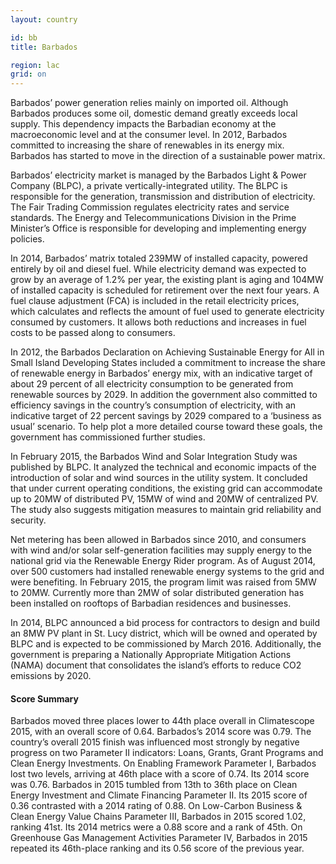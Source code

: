 ```yaml
---
layout: country

id: bb
title: Barbados

region: lac
grid: on
---
```

Barbados’ power generation relies mainly on imported oil. Although Barbados produces some oil, domestic demand greatly exceeds local supply. This dependency impacts the Barbadian economy at the macroeconomic level and at the consumer level. In 2012, Barbados committed to increasing the share of renewables in its energy mix. Barbados has started to move in the direction of a sustainable power matrix. 

Barbados’ electricity market is managed by the Barbados Light & Power Company (BLPC), a private vertically-integrated utility. The BLPC is responsible for the generation, transmission and distribution of electricity. The Fair Trading Commission regulates electricity rates and service standards. The Energy and Telecommunications Division in the Prime Minister’s Office is responsible for developing and implementing energy policies. 

In 2014, Barbados’ matrix totaled 239MW of installed capacity, powered entirely by oil and diesel fuel. While electricity demand was expected to grow by an average of 1.2% per year, the existing plant is aging and 104MW of installed capacity is scheduled for retirement over the next four years. A fuel clause adjustment (FCA) is included in the retail electricity prices, which calculates and reflects the amount of fuel used to generate electricity consumed by customers. It allows both reductions and increases in fuel costs to be passed along to consumers. 

In 2012, the Barbados Declaration on Achieving Sustainable Energy for All in Small Island Developing States included a commitment to increase the share of renewable energy in Barbados’ energy mix, with an indicative target of about 29 percent of all electricity consumption to be generated from renewable sources by 2029. In addition the government also committed to efficiency savings in the country’s consumption of electricity, with an indicative target of 22 percent savings by 2029 compared to a ‘business as usual’ scenario. To help plot a more detailed course toward these goals, the government has commissioned further studies.

In February 2015, the Barbados Wind and Solar Integration Study was published by BLPC. It analyzed the technical and economic impacts of the introduction of solar and wind sources in the utility system. It concluded that under current operating conditions, the existing grid can accommodate up to 20MW of distributed PV, 15MW of wind and 20MW of centralized PV. The study also suggests mitigation measures to maintain grid reliability and security. 

Net metering has been allowed in Barbados since 2010, and consumers with wind and/or solar self-generation facilities may supply energy to the national grid via the Renewable Energy Rider program. As of August 2014, over 500 customers had installed renewable energy systems to the grid and were benefiting. In February 2015, the program limit was raised from 5MW to 20MW. Currently more than 2MW of solar distributed generation has been installed on rooftops of Barbadian residences and businesses. 

In 2014, BLPC announced a bid process for contractors to design and build an 8MW PV plant in St. Lucy district, which will be owned and operated by BLPC and is expected to be commissioned by March 2016. Additionally, the government is preparing a Nationally Appropriate Mitigation Actions (NAMA) document that consolidates the island’s efforts to reduce CO2 emissions by 2020.

#### Score Summary

Barbados moved three places lower to 44th place overall in Climatescope 2015, with an overall score of 0.64. Barbados’s 2014 score was 0.79. The country’s overall 2015 finish was influenced most strongly by negative progress on two Parameter II indicators: Loans, Grants, Grant Programs and Clean Energy Investments. On Enabling Framework Parameter I, Barbados lost two levels, arriving at 46th place with a score of 0.74. Its 2014 score was 0.76. Barbados in 2015 tumbled from 13th to 36th place on Clean Energy Investment and Climate Financing Parameter II. Its 2015 score of 0.36 contrasted with a 2014 rating of 0.88. On Low-Carbon Business & Clean Energy Value Chains Parameter III, Barbados in 2015 scored 1.02, ranking 41st. Its 2014 metrics were a 0.88 score and a rank of 45th. On Greenhouse Gas Management Activities Parameter IV, Barbados in 2015 repeated its 46th-place ranking and its 0.56 score of the previous year.

